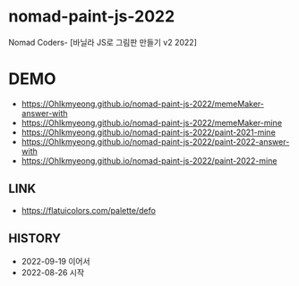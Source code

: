 # nomad-paint-js-2022
Nomad Coders- [바닐라 JS로 그림판 만들기 v2 2022]

# DEMO
* https://OhIkmyeong.github.io/nomad-paint-js-2022/memeMaker-answer-with
* https://OhIkmyeong.github.io/nomad-paint-js-2022/memeMaker-mine
* https://OhIkmyeong.github.io/nomad-paint-js-2022/paint-2021-mine
* https://OhIkmyeong.github.io/nomad-paint-js-2022/paint-2022-answer-with
* https://OhIkmyeong.github.io/nomad-paint-js-2022/paint-2022-mine

## LINK
* https://flatuicolors.com/palette/defo

## HISTORY
* 2022-09-19 이어서
* 2022-08-26 시작